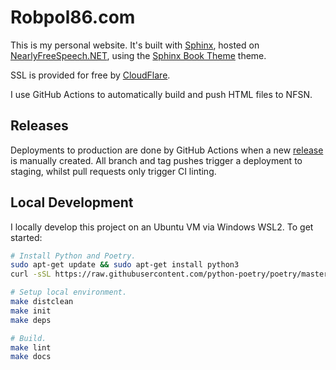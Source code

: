 # Robpol86.com

This is my personal website. It's built with [Sphinx](http://sphinx-doc.org/), hosted on
[NearlyFreeSpeech.NET](https://www.nearlyfreespeech.net/), using the
[Sphinx Book Theme](https://sphinx-book-theme.readthedocs.io/) theme.

SSL is provided for free by [CloudFlare](https://www.cloudflare.com/).

I use GitHub Actions to automatically build and push HTML files to NFSN.

## Releases

Deployments to production are done by GitHub Actions when a new [release](https://github.com/Robpol86/robpol86.com/releases)
is manually created. All branch and tag pushes trigger a deployment to staging, whilst pull requests only trigger CI linting.

## Local Development

I locally develop this project on an Ubuntu VM via Windows WSL2. To get started:

```bash
# Install Python and Poetry.
sudo apt-get update && sudo apt-get install python3
curl -sSL https://raw.githubusercontent.com/python-poetry/poetry/master/get-poetry.py | python3 -

# Setup local environment.
make distclean
make init
make deps

# Build.
make lint
make docs
```
